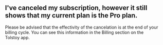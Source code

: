 ## I've canceled my subscription, however it still shows that my current plan is the Pro plan.

Please be advised that the effectivity of the cancelation is at the end of your billing cycle. You can see this information in the Billing section on the Tolstoy app. 
